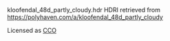 kloofendal_48d_partly_cloudy.hdr HDRI retrieved from https://polyhaven.com/a/kloofendal_48d_partly_cloudy

Licensed as [CCO](https://creativecommons.org/publicdomain/zero/1.0/)

